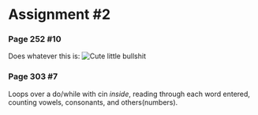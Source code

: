 # Assignment #2
### Page 252 #10
Does whatever this is:
![Cute little bullshit](https://i.imgur.com/gOhSyfj.png)

### Page 303 #7
Loops over a do/while with cin *inside*, reading through each word entered, counting vowels, consonants, and others(numbers).
